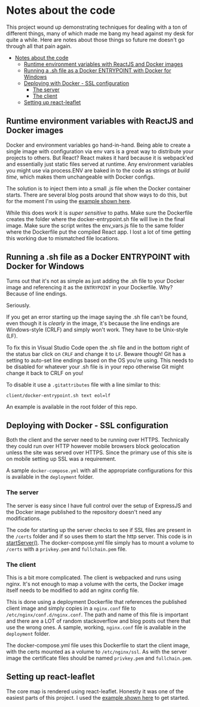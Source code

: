 <!-- omit in toc -->

# Notes about the code

This project wound up demonstrating techniques for dealing with a ton of different things,
many of which made me bang my head against my desk for quite a while. Here are notes about
those things so future me doesn't go through all that pain again.

<!-- toc -->

- [Notes about the code](#notes-about-the-code)
  - [Runtime environment variables with ReactJS and Docker images](#runtime-environment-variables-with-reactjs-and-docker-images)
  - [Running a .sh file as a Docker ENTRYPOINT with Docker for Windows](#running-a-sh-file-as-a-docker-entrypoint-with-docker-for-windows)
  - [Deploying with Docker - SSL configuration](#deploying-with-docker---ssl-configuration)
    - [The server](#the-server)
    - [The client](#the-client)
  - [Setting up react-leaflet](#setting-up-react-leaflet)

## Runtime environment variables with ReactJS and Docker images

Docker and environment variables go hand-in-hand. Being able to create a single image with
configuration via env vars is a great way to distribute your projects to others. But React?
React makes it hard because it is webpack'ed and essentially just static files served
at runtime. Any environment variables you might use via process.ENV are baked in to the
code as strings _at build time_, which makes them unchangeable with Docker configs.

The solution is to inject them into a small .js file when the Docker container starts.
There are several blog posts around that show ways to do this, but for the moment
I'm using the [example shown here][env-docker-runtime].

While this does work it is _super sensitive_ to paths. Make sure the Dockerfile
creates the folder where the docker-entrypoint.sh file will live in the final image.
Make sure the script writes the env_vars.js file to the same folder where the Dockerfile
put the compiled React app. I lost a lot of time getting this working due to
mismatched file locations.

## Running a .sh file as a Docker ENTRYPOINT with Docker for Windows

Turns out that it's not as simple as just adding the .sh file to your Docker image
and referencing it as the `ENTRYPOINT` in your Dockerfile. Why? Because of line endings.

Seriously.

If you get an error starting up the image saying the .sh file can't be found, even though
it is *clearly* in the image, it's because the line endings are Windows-style (CRLF) and
simply won't work. They have to be Unix-style (LF).

To fix this in Visual Studio Code open the .sh file and in the bottom right of the
status bar click on `CRLF` and change it to `LF`. Beware though! Git has a setting
to auto-set line endings based on the OS you're using. This needs to be disabled for
whatever your .sh file is in your repo otherwise Git might change it back to CRLF on you!

To disable it use a `.gitattributes` file with a line similar to this:

```
client/docker-entrypoint.sh text eol=lf
```

An example is available in the root folder of this repo.

## Deploying with Docker - SSL configuration

Both the client and the server need to be running over HTTPS. Technically they could run
over HTTP however mobile browsers block geolocation unless the site was served over HTTPS.
Since the primary use of this site is on mobile setting up SSL was a requirement.

A sample `docker-compose.yml` with all the appropriate configurations for this is
available in the `deployment` folder.

### The server

The server is easy since I have full control over the setup of ExpressJS and the
Docker image published to the repository doesn't need any modifications.

The code for starting up the server checks to see if SSL files are present in the `/certs`
folder and if so uses them to start the http server. This code is in [startServer()](server/src/server.mts).
The docker-compose.yml file simply has to mount a volume to `/certs` with a `privkey.pem`
and `fullchain.pem` file.

### The client

This is a bit more complicated. The client is webpacked and runs using nginx. It's
not enough to map a volume with the certs, the Docker image itself needs to be modified
to add an nginx config file.

This is done using a deployment Dockerfile that references the published client image
and simply copies in a `nginx.conf` file to `/etc/nginx/conf.d/nginx.conf`. The path
and name of this file is important and there are a LOT of random stackoverflow
and blog posts out there that use the wrong ones. A sample, working, `nginx.conf`
file is available in the `deployment` folder.

The docker-compose.yml file uses this Dockerfile to start the client image, with
the certs mounted as a volume to `/etc/nginx/ssl`. As with the server image the
certificate files should be named `privkey.pem` and `fullchain.pem`.

## Setting up react-leaflet

The core map is rendered using react-leaflet. Honestly it was one of the easiest parts
of this project. I used the [example shown here][react-leaflet-app-demo] to get started.

[env-docker-runtime]: https://github.com/githubjakob/react-inject-env-docker-runtime
[react-leaflet-app-demo]: https://github.com/ugwutotheeshoes/react-leaflet-app-demo
